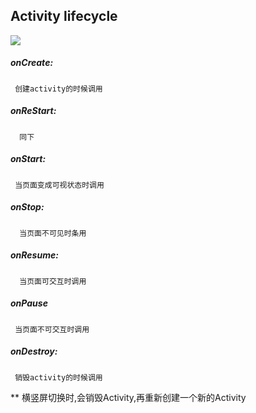 ## Activity lifecycle
![](https://img.shields.io/badge/platform-Android-red.svg)

##### onCreate:
     创建activity的时候调用
     
     
##### onReStart:
      同下     
##### onStart:
     当页面变成可视状态时调用
##### onStop:
      当页面不可见时条用
      
##### onResume:
      当页面可交互时调用
##### onPause       
     当页面不可交互时调用
     
##### onDestroy:
     销毁activity的时候调用
     
     
** 横竖屏切换时,会销毁Activity,再重新创建一个新的Activity     
     